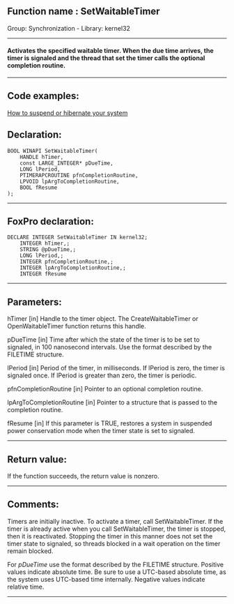
## Function name : SetWaitableTimer
Group: Synchronization - Library: kernel32    
***  


#### Activates the specified waitable timer. When the due time arrives, the timer is signaled and the thread that set the timer calls the optional completion routine.
***  


## Code examples:
[How to suspend or hibernate your system](../../samples/sample_395.md)  

## Declaration:
```foxpro  
BOOL WINAPI SetWaitableTimer(
	HANDLE hTimer,
	const LARGE_INTEGER* pDueTime,
	LONG lPeriod,
	PTIMERAPCROUTINE pfnCompletionRoutine,
	LPVOID lpArgToCompletionRoutine,
	BOOL fResume
);  
```  
***  


## FoxPro declaration:
```foxpro  
DECLARE INTEGER SetWaitableTimer IN kernel32;
	INTEGER hTimer,;
	STRING @pDueTime,;
	LONG lPeriod,;
	INTEGER pfnCompletionRoutine,;
	INTEGER lpArgToCompletionRoutine,;
	INTEGER fResume  
```  
***  


## Parameters:
hTimer 
[in] Handle to the timer object. The CreateWaitableTimer or OpenWaitableTimer function returns this handle. 

pDueTime 
[in] Time after which the state of the timer is to be set to signaled, in 100 nanosecond intervals. Use the format described by the FILETIME structure.

lPeriod 
[in] Period of the timer, in milliseconds. If lPeriod is zero, the timer is signaled once. If lPeriod is greater than zero, the timer is periodic.

pfnCompletionRoutine 
[in] Pointer to an optional completion routine. 

lpArgToCompletionRoutine 
[in] Pointer to a structure that is passed to the completion routine. 

fResume 
[in] If this parameter is TRUE, restores a system in suspended power conservation mode when the timer state is set to signaled.  
***  


## Return value:
If the function succeeds, the return value is nonzero.  
***  


## Comments:
Timers are initially inactive. To activate a timer, call SetWaitableTimer. If the timer is already active when you call SetWaitableTimer, the timer is stopped, then it is reactivated. Stopping the timer in this manner does not set the timer state to signaled, so threads blocked in a wait operation on the timer remain blocked.  
  
For <Em>pDueTime</Em> use the format described by the FILETIME structure. Positive values indicate absolute time. Be sure to use a UTC-based absolute time, as the system uses UTC-based time internally. Negative values indicate relative time.  
  
***  

